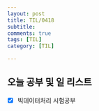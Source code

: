 ```yaml
---
layout: post
title: TIL/0418
subtitle: 
comments: true
tags: [TIL]
category: [TIL]

---
```


## **오늘 공부 및 일 리스트**

 - [x] 빅데이터처리 시험공부
